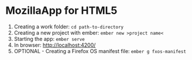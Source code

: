 # MozillaApp for HTML5

1. Creating a work folder: `cd path-to-directory`
2. Creating a new project with ember: `ember new >project name<`
3. Starting the app: `ember serve`
4. In browser: <http://localhost:4200/>
5. OPTIONAL - Creating a Firefox OS manifest file: `ember g fxos-manifest`
